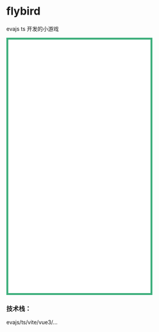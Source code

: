 # flybird

evajs ts 开发的小游戏

<iframe id="iframe"  style="width:375px; height:667px; position:relative; border: 5px solid #3eaf7c; " frameborder=0 allowfullscreen="true" src="../fllybird/index.html">  
 </iframe>

### 技术栈：

evajs/ts/vite/vue3/...
